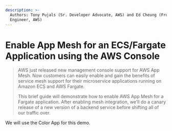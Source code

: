 ```yaml
---
description: >-
  Authors: Tony Pujals (Sr. Developer Advocate, AWS) and Ed Cheung (Front End
  Engineer, AWS)
---
```


# Enable App Mesh for an ECS/Fargate Application using the AWS Console

> AWS just released new management console support for AWS App Mesh. Now customers can easily enable and gain the benefits of service mesh support for their microservice applications running on Amazon ECS and AWS Fargate.
>
> This brief guide will demonstrate how to enable AWS App Mesh for a Fargate application. After enabling mesh integration, we'll do a canary release of a new version of a backend service before shifting all of our traffic over.

We will use the Color App for this demo.

